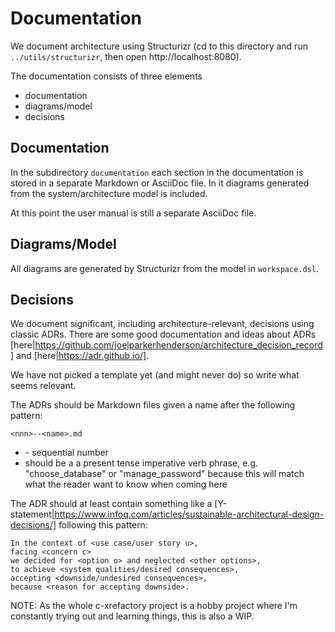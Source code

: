 # Documentation

We document architecture using Structurizr (cd to this directory and run
`../utils/structurizr`, then open http://localhost:8080).

The documentation consists of three elements

- documentation
- diagrams/model
- decisions

## Documentation

In the subdirectory `documentation` each section in the documentation
is stored in a separate Markdown or AsciiDoc file. In it diagrams
generated from the system/architecture model is included.

At this point the user manual is still a separate AsciiDoc file.

## Diagrams/Model

All diagrams are generated by Structurizr from the model in `workspace.dsl`.

## Decisions

We document significant, including architecture-relevant, decisions using
classic ADRs. There are some good documentation and ideas about ADRs
[here|https://github.com/joelparkerhenderson/architecture_decision_record]
and [here|https://adr.github.io/].

We have not picked a template yet (and might never do) so write what
seems relevant.

The ADRs should be Markdown files given a name after the following
pattern:

    <nnn>--<name>.md

- <nnn> - sequential number
- <name> should be a a present tense imperative verb phrase,
  e.g. "choose_database" or "manage_password" because this will match
  what the reader want to know when coming here

The ADR should at least contain something like a
[Y-statement|https://www.infoq.com/articles/sustainable-architectural-design-decisions/]
following this pattern:

    In the context of <use case/user story u>,
    facing <concern c>
    we decided for <option o> and neglected <other options>,
    to achieve <system qualities/desired consequences>,
    accepting <downside/undesired consequences>,
    because <reason for accepting downside>.

NOTE: As the whole c-xrefactory project is a hobby project where I'm
constantly trying out and learning things, this is also a WIP.
